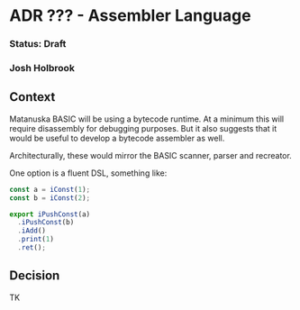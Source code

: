 # ADR ??? - Assembler Language

### Status: Draft

### Josh Holbrook

## Context

Matanuska BASIC will be using a bytecode runtime. At a minimum this will
require disassembly for debugging purposes. But it also suggests that it would
be useful to develop a bytecode assembler as well.

Architecturally, these would mirror the BASIC scanner, parser and recreator.

One option is a fluent DSL, something like:

```js
const a = iConst(1);
const b = iConst(2);

export iPushConst(a)
  .iPushConst(b)
  .iAdd()
  .print(1)
  .ret();
```

## Decision

TK
